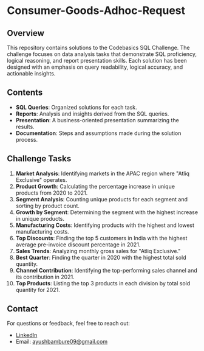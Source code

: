 # Consumer-Goods-Adhoc-Request

## Overview

This repository contains solutions to the Codebasics SQL Challenge. The challenge focuses on data analysis tasks that demonstrate SQL proficiency, logical reasoning, and report presentation skills. Each solution has been designed with an emphasis on query readability, logical accuracy, and actionable insights.

## Contents

- **SQL Queries**: Organized solutions for each task.
- **Reports**: Analysis and insights derived from the SQL queries.
- **Presentation**: A business-oriented presentation summarizing the results.
- **Documentation**: Steps and assumptions made during the solution process.

## Challenge Tasks

1. **Market Analysis**: Identifying markets in the APAC region where "Atliq Exclusive" operates.
2. **Product Growth**: Calculating the percentage increase in unique products from 2020 to 2021.
3. **Segment Analysis**: Counting unique products for each segment and sorting by product count.
4. **Growth by Segment**: Determining the segment with the highest increase in unique products.
5. **Manufacturing Costs**: Identifying products with the highest and lowest manufacturing costs.
6. **Top Discounts**: Finding the top 5 customers in India with the highest average pre-invoice discount percentage in 2021.
7. **Sales Trends**: Analyzing monthly gross sales for "Atliq Exclusive."
8. **Best Quarter**: Finding the quarter in 2020 with the highest total sold quantity.
9. **Channel Contribution**: Identifying the top-performing sales channel and its contribution in 2021.
10. **Top Products**: Listing the top 3 products in each division by total sold quantity for 2021.

## Contact

For questions or feedback, feel free to reach out:

- [LinkedIn](https://www.linkedin.com/in/ayush-bambure/)
- Email: [ayushbambure09@gmail.com](mailto:ayushbambure09@gmail.com)
